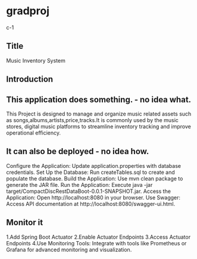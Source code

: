 # gradproj
c-1
## Title
Music Inventory System

## Introduction

## This application does something. - no idea what. 

This Project is designed to manage and organize music related assets such as songs,albums,artists,price,tracks.It is commonly used by the music stores, digital music platforms to streamline inventory tracking and improve operational efficiency.

## It can also be deployed - no idea how.

Configure the Application: Update application.properties with database credentials.
Set Up the Database: Run createTables.sql to create and populate the database.
Build the Application: Use mvn clean package to generate the JAR file.
Run the Application: Execute java -jar target/CompactDiscRestDataBoot-0.0.1-SNAPSHOT.jar.
Access the Application: Open http://localhost:8080 in your browser.
Use Swagger: Access API documentation at http://localhost:8080/swagger-ui.html.

## Monitor it 
 1.Add Spring Boot Actuator
 2.Enable Actuator Endpoints
 3.Access Actuator Endpoints
 4.Use Monitoring Tools: Integrate with tools like Prometheus or Grafana for advanced monitoring and visualization.
